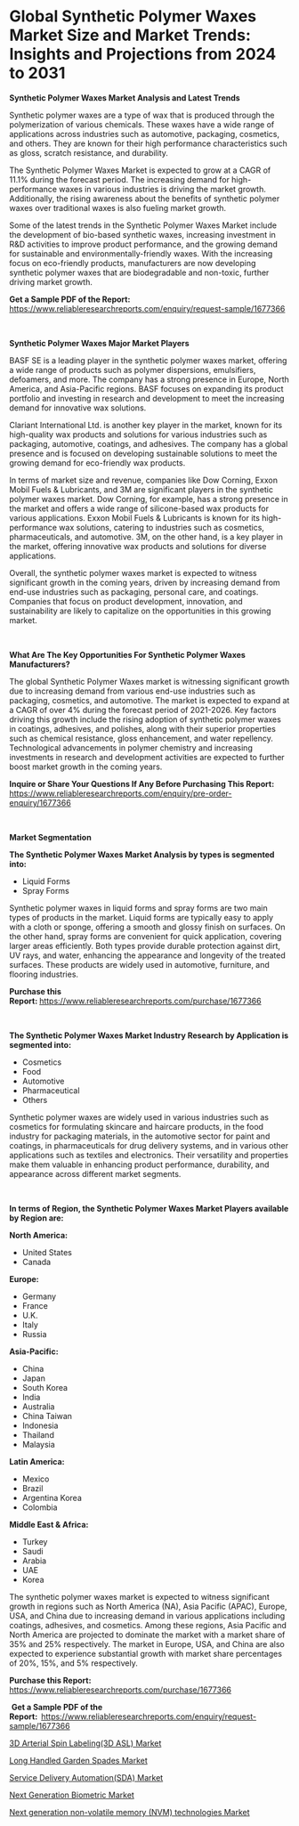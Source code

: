 <p><h1>Global Synthetic Polymer Waxes Market Size and Market Trends: Insights and Projections from 2024 to 2031</h1></p><p><strong>Synthetic Polymer Waxes Market Analysis and Latest Trends</strong></p>
<p><p>Synthetic polymer waxes are a type of wax that is produced through the polymerization of various chemicals. These waxes have a wide range of applications across industries such as automotive, packaging, cosmetics, and others. They are known for their high performance characteristics such as gloss, scratch resistance, and durability.</p><p>The Synthetic Polymer Waxes Market is expected to grow at a CAGR of 11.1% during the forecast period. The increasing demand for high-performance waxes in various industries is driving the market growth. Additionally, the rising awareness about the benefits of synthetic polymer waxes over traditional waxes is also fueling market growth.</p><p>Some of the latest trends in the Synthetic Polymer Waxes Market include the development of bio-based synthetic waxes, increasing investment in R&D activities to improve product performance, and the growing demand for sustainable and environmentally-friendly waxes. With the increasing focus on eco-friendly products, manufacturers are now developing synthetic polymer waxes that are biodegradable and non-toxic, further driving market growth.</p></p>
<p><strong>Get a Sample PDF of the Report:&nbsp;</strong> <a href="https://www.reliableresearchreports.com/enquiry/request-sample/1677366">https://www.reliableresearchreports.com/enquiry/request-sample/1677366</a></p>
<p>&nbsp;</p>
<p><strong>Synthetic Polymer Waxes Major Market Players</strong></p>
<p><p>BASF SE is a leading player in the synthetic polymer waxes market, offering a wide range of products such as polymer dispersions, emulsifiers, defoamers, and more. The company has a strong presence in Europe, North America, and Asia-Pacific regions. BASF focuses on expanding its product portfolio and investing in research and development to meet the increasing demand for innovative wax solutions.</p><p>Clariant International Ltd. is another key player in the market, known for its high-quality wax products and solutions for various industries such as packaging, automotive, coatings, and adhesives. The company has a global presence and is focused on developing sustainable solutions to meet the growing demand for eco-friendly wax products.</p><p>In terms of market size and revenue, companies like Dow Corning, Exxon Mobil Fuels & Lubricants, and 3M are significant players in the synthetic polymer waxes market. Dow Corning, for example, has a strong presence in the market and offers a wide range of silicone-based wax products for various applications. Exxon Mobil Fuels & Lubricants is known for its high-performance wax solutions, catering to industries such as cosmetics, pharmaceuticals, and automotive. 3M, on the other hand, is a key player in the market, offering innovative wax products and solutions for diverse applications.</p><p>Overall, the synthetic polymer waxes market is expected to witness significant growth in the coming years, driven by increasing demand from end-use industries such as packaging, personal care, and coatings. Companies that focus on product development, innovation, and sustainability are likely to capitalize on the opportunities in this growing market.</p></p>
<p>&nbsp;</p>
<p><strong>What Are The Key Opportunities For Synthetic Polymer Waxes Manufacturers?</strong></p>
<p><p>The global Synthetic Polymer Waxes market is witnessing significant growth due to increasing demand from various end-use industries such as packaging, cosmetics, and automotive. The market is expected to expand at a CAGR of over 4% during the forecast period of 2021-2026. Key factors driving this growth include the rising adoption of synthetic polymer waxes in coatings, adhesives, and polishes, along with their superior properties such as chemical resistance, gloss enhancement, and water repellency. Technological advancements in polymer chemistry and increasing investments in research and development activities are expected to further boost market growth in the coming years.</p></p>
<p><strong>Inquire or Share Your Questions If Any Before Purchasing This Report:</strong> <a href="https://www.reliableresearchreports.com/enquiry/pre-order-enquiry/1677366">https://www.reliableresearchreports.com/enquiry/pre-order-enquiry/1677366</a></p>
<p>&nbsp;</p>
<p><strong>Market Segmentation</strong></p>
<p><strong>The Synthetic Polymer Waxes Market Analysis by types is segmented into:</strong></p>
<p><ul><li>Liquid Forms</li><li>Spray Forms</li></ul></p>
<p><p>Synthetic polymer waxes in liquid forms and spray forms are two main types of products in the market. Liquid forms are typically easy to apply with a cloth or sponge, offering a smooth and glossy finish on surfaces. On the other hand, spray forms are convenient for quick application, covering larger areas efficiently. Both types provide durable protection against dirt, UV rays, and water, enhancing the appearance and longevity of the treated surfaces. These products are widely used in automotive, furniture, and flooring industries.</p></p>
<p><strong>Purchase this Report:&nbsp;</strong><a href="https://www.reliableresearchreports.com/purchase/1677366">https://www.reliableresearchreports.com/purchase/1677366</a></p>
<p>&nbsp;</p>
<p><strong>The Synthetic Polymer Waxes Market Industry Research by Application is segmented into:</strong></p>
<p><ul><li>Cosmetics</li><li>Food</li><li>Automotive</li><li>Pharmaceutical</li><li>Others</li></ul></p>
<p><p>Synthetic polymer waxes are widely used in various industries such as cosmetics for formulating skincare and haircare products, in the food industry for packaging materials, in the automotive sector for paint and coatings, in pharmaceuticals for drug delivery systems, and in various other applications such as textiles and electronics. Their versatility and properties make them valuable in enhancing product performance, durability, and appearance across different market segments.</p></p>
<p>&nbsp;</p>
<p><strong>In terms of Region, the Synthetic Polymer Waxes Market Players available by Region are:</strong></p>
<p>
    <p> <strong> North America: </strong>
        <ul>
            <li>United States</li>
            <li>Canada</li>
        </ul>
        </p> 
    <p> <strong> Europe: </strong>
        <ul>
            <li>Germany</li>
            <li>France</li>
            <li>U.K.</li>
            <li>Italy</li>
            <li>Russia</li>
        </ul>
        </p> 
    <p> <strong> Asia-Pacific: </strong>
        <ul>
            <li>China</li>
            <li>Japan</li>
            <li>South Korea</li>
            <li>India</li>
            <li>Australia</li>
            <li>China Taiwan</li>
            <li>Indonesia</li>
            <li>Thailand</li>
            <li>Malaysia</li>
        </ul>
        </p> 
    <p> <strong> Latin America: </strong>
        <ul>
            <li>Mexico</li>
            <li>Brazil</li>
            <li>Argentina Korea</li>
            <li>Colombia</li>
        </ul>
        </p> 
    <p> <strong> Middle East & Africa: </strong>
        <ul>
            <li>Turkey</li>
            <li>Saudi</li>
            <li>Arabia</li>
            <li>UAE</li>
            <li>Korea</li>
        </ul>
    </p>
    </p>
<p><p>The synthetic polymer waxes market is expected to witness significant growth in regions such as North America (NA), Asia Pacific (APAC), Europe, USA, and China due to increasing demand in various applications including coatings, adhesives, and cosmetics. Among these regions, Asia Pacific and North America are projected to dominate the market with a market share of 35% and 25% respectively. The market in Europe, USA, and China are also expected to experience substantial growth with market share percentages of 20%, 15%, and 5% respectively.</p></p>
<p><strong>Purchase this Report: </strong><a href="https://www.reliableresearchreports.com/purchase/1677366">https://www.reliableresearchreports.com/purchase/1677366</a></p>
<p>&nbsp;<strong>Get a Sample PDF of the Report:&nbsp;&nbsp;</strong><a href="https://www.reliableresearchreports.com/enquiry/request-sample/1677366">https://www.reliableresearchreports.com/enquiry/request-sample/1677366</a></p>
<p><strong></strong></p>
<p><p><a href="https://github.com/BryceTownsendr/Market-Research-Report-List-3/blob/main/3d-arterial-spin-labeling3d-asl-market.md">3D Arterial Spin Labeling(3D ASL) Market</a></p><p><a href="https://issuu.com/reportprime-2/docs/long-handled-garden-spades-market-size-2030.pptx">Long Handled Garden Spades Market</a></p><p><a href="https://github.com/mahnoor2003/Market-Research-Report-List-3/blob/main/service-delivery-automationsda-market.md">Service Delivery Automation(SDA) Market</a></p><p><a href="https://medium.com/@jeffreysalazar1925/analyzing-next-generation-biometric-market-global-industry-perspective-and-forecast-2024-to-2031-8554ffae642e">Next Generation Biometric Market</a></p><p><a href="https://medium.com/@jeffreysalazar1925/next-generation-non-volatile-memory-nvm-technologies-market-insight-market-trends-growth-cd9a377c067c">Next generation non-volatile memory (NVM) technologies Market</a></p></p>
